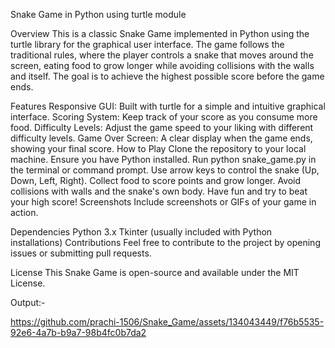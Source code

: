Snake Game in Python using turtle module

Overview
This is a classic Snake Game implemented in Python using the turtle library for the graphical user interface. The game follows the traditional rules, where the player controls a snake that moves around the screen, eating food to grow longer while avoiding collisions with the walls and itself. The goal is to achieve the highest possible score before the game ends.

Features
Responsive GUI: Built with turtle for a simple and intuitive graphical interface.
Scoring System: Keep track of your score as you consume more food.
Difficulty Levels: Adjust the game speed to your liking with different difficulty levels.
Game Over Screen: A clear display when the game ends, showing your final score.
How to Play
Clone the repository to your local machine.
Ensure you have Python installed.
Run python snake_game.py in the terminal or command prompt.
Use arrow keys to control the snake (Up, Down, Left, Right).
Collect food to score points and grow longer.
Avoid collisions with walls and the snake's own body.
Have fun and try to beat your high score!
Screenshots
Include screenshots or GIFs of your game in action.

Dependencies
Python 3.x
Tkinter (usually included with Python installations)
Contributions
Feel free to contribute to the project by opening issues or submitting pull requests.

License
This Snake Game is open-source and available under the MIT License.

Output:-


https://github.com/prachi-1506/Snake_Game/assets/134043449/f76b5535-92e6-4a7b-b9a7-98b4fc0b7da2


